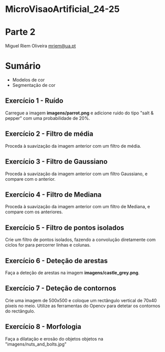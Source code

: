 # MicroVisaoArtificial_24-25

# Parte 2


Miguel Riem Oliveira <mriem@ua.pt>

# Sumário

 - Modelos de cor
 - Segmentação de cor

## Exercício 1 - Ruído

Carregue a imagem **imagens/parrot.png** e adicione ruido do tipo "salt & pepper" com uma probabilidade de 20%.

## Exercício 2 - Filtro de média

Proceda à suavização da imagem anterior com um filtro de média.

## Exercício 3 - Filtro de Gaussiano

Proceda à suavização da imagem anterior com um filtro Gaussiano, e compare com o anterior.

## Exercício 4 - Filtro de Mediana

Proceda à suavização da imagem anterior com um filtro de Mediana, e compare com os anteriores.

## Exercício 5 - Filtro de pontos isolados

Crie um filtro de pontos isolados, fazendo a convolução diretamente com ciclos for para percorrer linhas e colunas.


## Exercício 6 - Deteção de arestas

Faça a deteção de arestas na imagem **imagens/castle_grey.png**. 

## Exercício 7 - Deteção de contornos

Crie uma imagem de 500x500 e coloque um rectângulo vertical de 70x40 píxeis no meio.
Utilize as ferramentas do Opencv para detetar os contornos do rectângulo.

## Exercício 8 - Morfologia

Faça a dilatação e erosão do objetos objetos na "imagens/nuts_and_bolts.jpg"
